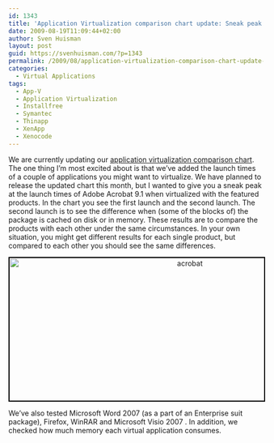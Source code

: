 ```yaml
---
id: 1343
title: 'Application Virtualization comparison chart update: Sneak peak'
date: 2009-08-19T11:09:44+02:00
author: Sven Huisman
layout: post
guid: https://svenhuisman.com/?p=1343
permalink: /2009/08/application-virtualization-comparison-chart-update-sneak-peak/
categories:
  - Virtual Applications
tags:
  - App-V
  - Application Virtualization
  - Installfree
  - Symantec
  - Thinapp
  - XenApp
  - Xenocode
---
```

We are currently updating our <a title="Application virtualization comparison chart" href="https://svenhuisman.com/2008/09/updated-application-virtualization-comparison-chart/" target="_blank">application virtualization comparison chart</a>. The one thing I&#8217;m most excited about is that we&#8217;ve added the launch times of a couple of applications you might want to virtualize. We have planned to release the updated chart this month, but I wanted to give you a sneak peak at the launch times of Adobe Acrobat 9.1 when virtualized with the featured products. In the chart you see the first launch and the second launch. The second launch is to see the difference when (some of the blocks of) the package is cached on disk or in memory. <!--more-->These results are to compare the products with each other under the same circumstances. In your own situation, you might get different results for each single product, but compared to each other you should see the same differences.

<p style="text-align: center;">
  <a href="https://svenhuisman.com/wp-content/uploads/2009/08/acrobat.jpg"><img class="aligncenter size-full wp-image-1344" style="border: black 2px solid;" title="acrobat" src="https://svenhuisman.com/wp-content/uploads/2009/08/acrobat.jpg" alt="acrobat" width="698" height="282" srcset="https://svenhuisman.com/wp-content/uploads/2009/08/acrobat.jpg 698w, https://svenhuisman.com/wp-content/uploads/2009/08/acrobat-350x141.jpg 350w, https://svenhuisman.com/wp-content/uploads/2009/08/acrobat-650x262.jpg 650w" sizes="(max-width: 698px) 100vw, 698px" /></a>
</p>

We&#8217;ve also tested Microsoft Word 2007 (as a part of an Enterprise suit package), Firefox, WinRAR and Microsoft Visio 2007 . In addition, we checked how much memory each virtual application consumes.